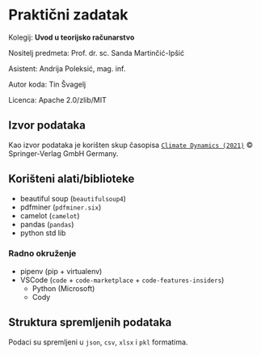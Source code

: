 # Praktični zadatak

Kolegij: **Uvod u teorijsko računarstvo**

Nositelj predmeta: Prof. dr. sc. Sanda Martinčić-Ipšić

Asistent: Andrija Poleksić, mag. inf.

Autor koda: Tin Švagelj

Licenca: Apache 2.0/zlib/MIT

## Izvor podataka

Kao izvor podataka je korišten skup časopisa [`Climate Dynamics (2021)`](https://link.springer.com/journal/382) © Springer-Verlag GmbH Germany.

## Korišteni alati/biblioteke

- beautiful soup (`beautifulsoup4`)
- pdfminer (`pdfminer.six`)
- camelot (`camelot`)
- pandas (`pandas`)
- python std lib

### Radno okruženje

- pipenv (pip + virtualenv)
- VSCode (`code` + `code-marketplace` + `code-features-insiders`)
  - Python (Microsoft)
  - Cody

## Struktura spremljenih podataka

Podaci su spremljeni u `json`, `csv`, `xlsx` i `pkl` formatima.
